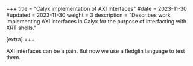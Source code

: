 +++
title = "Calyx implementation of AXI Interfaces"
#date = 2023-11-30
#updated = 2023-11-30
weight = 3
description = "Describes work implementing AXI interfaces in Calyx for the purpose of interfacting with XRT shells."


[extra]
+++


AXI interfaces can be a pain. But now we use a fledglin language to test them.
